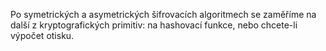 <!-- dcterms:identifier = aspnetcz#1407 -->
<!-- dcterms:title = Přísně tajné šifry (4): Hash, nebo chcete-li otisk -->
<!-- dcterms:abstract = Po symetrických a asymetrických šifrovacích algoritmech se zaměříme na další z kryptografických primitiv: na hashovací funkce, nebo chcete-li výpočet otisku. -->
<!-- np9:categoryId = 2 -->
<!-- x4w:category = Bezpečnost -->
<!-- np9:authorId = 1 -->
<!-- np9:authorEmail = michal.valasek@altairis.cz -->
<!-- dcterms:creator = Michal Altair Valášek -->
<!-- dcterms:created = 2012-11-18T22:01:05.213+01:00 -->
<!-- dcterms:dateAccepted = 2012-11-18T21:11:00+01:00 -->
<!-- x4w:alternateUrl = http://tech.ihned.cz/geekosfera/c1-58446560-zaklady-kryptografie-hashovaci-funkce -->
<!-- x4w:pictureWidth = 150 -->
<!-- x4w:pictureHeight = 150 -->
<!-- x4w:pictureUrl = /perex-pictures/20121118-prisne-tajne-sifry-4-hash-nebo-chcete-li-otisk.jpg -->

Po symetrických a asymetrických šifrovacích algoritmech se zaměříme na další z kryptografických primitiv: na hashovací funkce, nebo chcete-li výpočet otisku.